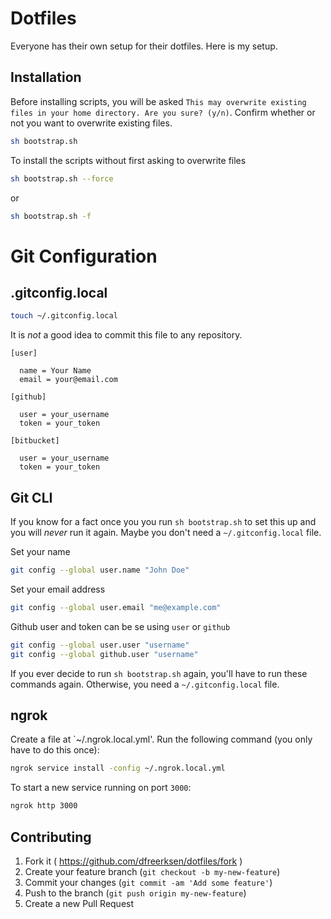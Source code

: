 # Dotfiles

Everyone has their own setup for their dotfiles. Here is my setup.


## Installation

Before installing scripts, you will be asked `This may overwrite existing files in your home directory. Are you sure? (y/n)`. Confirm whether or not you want to overwrite existing files.

```bash
sh bootstrap.sh
```

To install the scripts without first asking to overwrite files

```bash
sh bootstrap.sh --force
```

or

```bash
sh bootstrap.sh -f
```

# Git Configuration

## .gitconfig.local

```bash
touch ~/.gitconfig.local
```

It is *not* a good idea to commit this file to any repository.

```
[user]

  name = Your Name
  email = your@email.com

[github]

  user = your_username
  token = your_token

[bitbucket]

  user = your_username
  token = your_token
```


## Git CLI

If you know for a fact once you you run `sh bootstrap.sh` to set this up and you will *never* run it again. Maybe you don't need a `~/.gitconfig.local` file.

Set your name

```bash
git config --global user.name "John Doe"
```

Set your email address

```bash
git config --global user.email "me@example.com"
```

Github user and token can be se using `user` or `github`

```bash
git config --global user.user "username"
git config --global github.user "username"
```

If you ever decide to run `sh bootstrap.sh` again, you'll have to run these commands again. Otherwise, you need a `~/.gitconfig.local` file.


## ngrok

Create a file at `~/.ngrok.local.yml'. Run the following command (you only have to do this once):

```bash
ngrok service install -config ~/.ngrok.local.yml
```

To start a new service running on port `3000`:

```bash
ngrok http 3000
```


## Contributing

1. Fork it ( https://github.com/dfreerksen/dotfiles/fork )
2. Create your feature branch (`git checkout -b my-new-feature`)
3. Commit your changes (`git commit -am 'Add some feature'`)
4. Push to the branch (`git push origin my-new-feature`)
5. Create a new Pull Request
